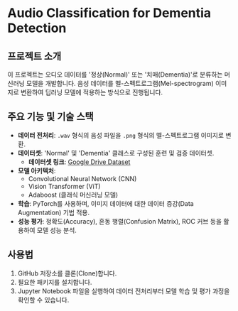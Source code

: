 # Audio Classification for Dementia Detection

## 프로젝트 소개
이 프로젝트는 오디오 데이터를 '정상(Normal)' 또는 '치매(Dementia)'로 분류하는 머신러닝 모델을 개발합니다. 음성 데이터를 멜-스펙트로그램(Mel-spectrogram) 이미지로 변환하여 딥러닝 모델에 적용하는 방식으로 진행됩니다.

## 주요 기능 및 기술 스택
- **데이터 전처리**: `.wav` 형식의 음성 파일을 `.png` 형식의 멜-스펙트로그램 이미지로 변환.
- **데이터셋**: 'Normal' 및 'Dementia' 클래스로 구성된 훈련 및 검증 데이터셋.
    - **데이터셋 링크**: [Google Drive Dataset](https://drive.google.com/drive/folders/14w2K2GedTDCQUrcLqzZk6rhBrCFX1uCD?usp=drive_link)
- **모델 아키텍처**:
    - Convolutional Neural Network (CNN)
    - Vision Transformer (ViT)
    - Adaboost (클래식 머신러닝 모델)
- **학습**: PyTorch를 사용하며, 이미지 데이터에 대한 데이터 증강(Data Augmentation) 기법 적용.
- **성능 평가**: 정확도(Accuracy), 혼동 행렬(Confusion Matrix), ROC 커브 등을 활용하여 모델 성능 분석.

## 사용법
1. GitHub 저장소를 클론(Clone)합니다.
2. 필요한 패키지를 설치합니다.
3. Jupyter Notebook 파일을 실행하여 데이터 전처리부터 모델 학습 및 평가 과정을 확인할 수 있습니다.
